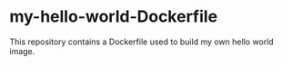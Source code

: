 # my-hello-world-Dockerfile
This repository contains a Dockerfile used to build my own hello world image.
